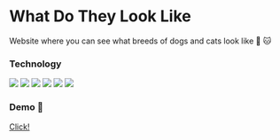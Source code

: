 # What Do They Look Like

Website where you can see what breeds of dogs and cats look like :dog: :cat:

### Technology

![](https://img.shields.io/badge/code-HTML-informational?style=flat&logo=HTML&logoColor=white&color=red)
![](https://img.shields.io/badge/code-CSS-informational?style=flat&logo=css&logoColor=white&color=blue)
![](https://img.shields.io/badge/code-JavaScript-informational?style=flat&logo=javascript&logoColor=white&color=yellow)
![](https://img.shields.io/badge/tools-webpack-informational?style=flat&logo=webpack&logoColor=white&color=blue)
![](https://img.shields.io/badge/tools-npm-informational?style=flat&logo=npm&logoColor=white&color=red)
![](https://img.shields.io/badge/code-sass-informational?style=flat&logo=sass&logoColor=white&color=pink)

### Demo :rocket:

[Click!](https://michalskoczek.github.io/WhatDoTheyLookLike/)
